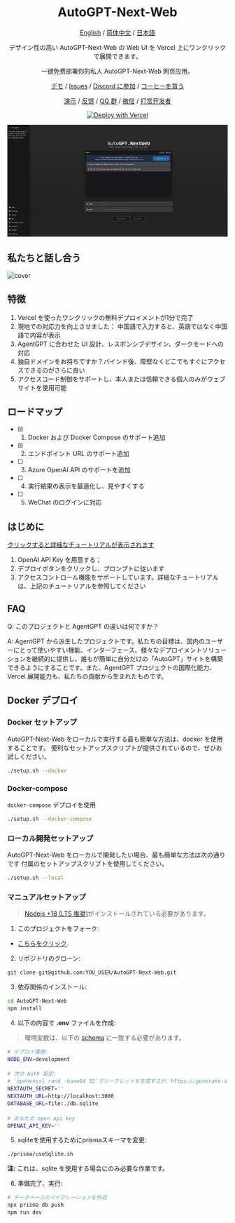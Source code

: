 <div align="center">

<h1 align="center">AutoGPT-Next-Web</h1>

[English](https://github.com/Dogtiti/AutoGPT-Next-Web/blob/main/README.md) / [简体中文](https://github.com/Dogtiti/AutoGPT-Next-Web/blob/main/docs/README_CN.md) / [日本語](https://github.com/Dogtiti/AutoGPT-Next-Web/blob/main/docs/README_JA.md)

デザイン性の高い AutoGPT-Next-Web の Web UI を Vercel 上にワンクリックで展開できます。

一键免费部署你的私人 AutoGPT-Next-Web 网页应用。

[デモ](https://auto-agentgpt.com/) / [Issues](https://github.com/Dogtiti/AutoGPT-Next-Web/issues) / [Discord に参加](https://discord.gg/Xnsbhg6Uvd) / [コーヒーを買う](https://www.buymeacoffee.com/elricliu)

[演示](https://auto-agentgpt.com/) / [反馈](https://github.com/Dogtiti/AutoGPT-Next-Web/issues) / [QQ 群](https://user-images.githubusercontent.com/38354472/232797111-d34a81b0-2739-4251-82b6-6093dc0eb0b6.png) / [微信](https://user-images.githubusercontent.com/38354472/232797309-9348f3a6-1dd7-422a-ad01-935247b1970e.png) / [打赏开发者](https://user-images.githubusercontent.com/38354472/232796654-c749602b-c1d4-402b-8c31-e7c013b7a42d.png)

[![Deploy with Vercel](https://vercel.com/button)](https://vercel.com/new/clone?repository-url=https%3A%2F%2Fgithub.com%2FDogtiti%2FAutoGPT-Next-Web&env=OPENAI_API_KEY&project-name=autogpt-next-web&repository-name=AutoGPT-Next-Web)

![cover](./public/cover-en.png)

</div>

## 私たちと話し合う

![cover](https://user-images.githubusercontent.com/20209191/234480921-0a8f754e-1110-47bf-9c40-25e3daed2c05.png)

## 特徴

1. Vercel を使ったワンクリックの無料デプロイメントが1分で完了
2. 現地での対応力を向上させました： 中国語で入力すると、英語ではなく中国語で内容が表示
3. AgentGPT に合わせた UI 設計、レスポンシブデザイン、ダークモードへの対応
4. 独自ドメインをお持ちですか？バインド後、障壁なくどこでもすぐにアクセスできるのがさらに良い
5. アクセスコード制御をサポートし、本人または信頼できる個人のみがウェブサイトを使用可能

## ロードマップ

- [x] 1. Docker および Docker Compose のサポート追加
- [x] 2. エンドポイント URL のサポート追加
- [ ] 3. Azure OpenAI API のサポートを追加
- [ ] 4. 実行結果の表示を最適化し、見やすくする
- [ ] 5. WeChat のログインに対応

## はじめに

[クリックすると詳細なチュートリアルが表示されます](https://autogpt-next-web.gitbook.io/autogpt-next-web/)

1. OpenAI API Key を用意する；
2. デプロイボタンをクリックし、プロンプトに従います
3. アクセスコントロール機能をサポートしています。詳細なチュートリアルは、上記のチュートリアルを参照してください

## FAQ

Q: このプロジェクトと AgentGPT の違いは何ですか？

A: AgentGPT から派生したプロジェクトです。私たちの目標は、国内のユーザーにとって使いやすい機能、インターフェース、様々なデプロイメントソリューションを継続的に提供し、誰もが簡単に自分だけの「AutoGPT」サイトを構築できるようにすることです。また、AgentGPT プロジェクトの国際化能力、Vercel 展開能力も、私たちの貢献から生まれたものです。

## Docker デプロイ

### Docker セットアップ

AutoGPT-Next-Web をローカルで実行する最も簡単な方法は、docker を使用することです。
便利なセットアップスクリプトが提供されているので、ぜひお試しください。

```bash
./setup.sh --docker
```

### Docker-compose

`docker-compose` デプロイを使用

```bash
./setup.sh --docker-compose
```

### ローカル開発セットアップ

AutoGPT-Next-Web をローカルで開発したい場合、最も簡単な方法は次の通りです
付属のセットアップスクリプトを使用してください。

```bash
./setup.sh --local
```

### マニュアルセットアップ

> [Nodejs +18 (LTS 推奨)](https://nodejs.org/en/)がインストールされている必要があります。

1. このプロジェクトをフォーク:

- [こちらをクリック](https://github.com/Dogtiti/AutoGPT-Next-Web/fork).

2. リポジトリのクローン:

```bash
git clone git@github.com:YOU_USER/AutoGPT-Next-Web.git
```

3. 依存関係のインストール:

```bash
cd AutoGPT-Next-Web
npm install
```

4. 以下の内容で **.env** ファイルを作成:

> 環境変数は、以下の [schema](https://github.com/Dogtiti/AutoGPT-Next-Web/blob/main/src/env/schema.mjs) に一致する必要があります。

```bash
# デプロイ環境:
NODE_ENV=development

# 次の Auth 設定:
# `openenssl rand -base64 32`でシークレットを生成するか、https://generate-secret.vercel.app/ を参照してください
NEXTAUTH_SECRET=''
NEXTAUTH_URL=http://localhost:3000
DATABASE_URL=file:./db.sqlite

# あなたの open api key
OPENAI_API_KEY=''
```

5. sqliteを使用するためにprismaスキーマを変更:

```bash
./prisma/useSqlite.sh
```

**注:** これは、sqlite を使用する場合にのみ必要な作業です。

6. 準備完了、実行:

```bash
# データベースのマイグレーションを作成
npx prisma db push
npm run dev
```
